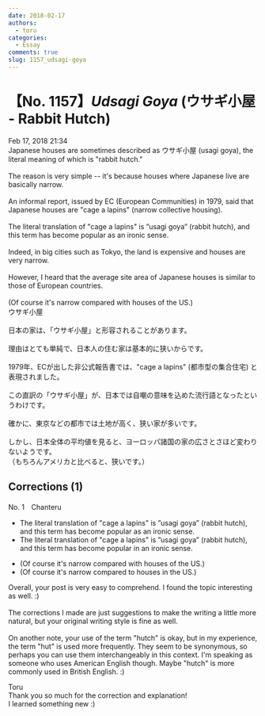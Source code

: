 ```yaml
---
date: 2018-02-17
authors:
  - toru
categories:
  - Essay
comments: true
slug: 1157_udsagi-goya
---
```


# 【No. 1157】<strong><em>Udsagi Goya</strong></em> (ウサギ小屋 - Rabbit Hutch)
<div class="date">Feb 17, 2018 21:34</div>
<div id="post"><div id="body_show_ori">
Japanese houses are sometimes described as ウサギ小屋 (usagi goya), the literal meaning of which is "rabbit hutch."<br/><br/>The reason is very simple -- it's because houses where Japanese live are basically narrow.<br/><br/>An informal report, issued by EC (European Communities) in 1979, said that Japanese houses are "cage a lapins" (narrow collective housing).<br/><br/>The literal translation of "cage a lapins" is ”usagi goya” (rabbit hutch), and this term has become popular as an ironic sense.<br/><br/>Indeed, in big cities such as Tokyo, the land is expensive and houses are very narrow.<br/><br/>However, I heard that the average site area of Japanese houses is similar to those of European countries.<br/><br/>(Of course it's narrow compared with houses of the US.)
</div></div>

<!-- more -->

<div id="post_ja"><div id="body_show_mo">
ウサギ小屋<br/><br/>日本の家は、「ウサギ小屋」と形容されることがあります。<br/><br/>理由はとても単純で、日本人の住む家は基本的に狭いからです。<br/><br/>1979年、ECが出した非公式報告書では、"cage a lapins" (都市型の集合住宅) と表現されました。<br/><br/>この直訳の「ウサギ小屋」が、日本では自嘲の意味を込めた流行語となったというわけです。<br/><br/>確かに、東京などの都市では土地が高く、狭い家が多いです。<br/><br/>しかし、日本全体の平均値を見ると、ヨーロッパ諸国の家の広さとさほど変わりないようです。<br/>（もちろんアメリカと比べると、狭いです。）
</div></div>

## Corrections (1)
<div id="block"><div class="first_name"> No. 1　<span class="just_name">Chanteru</span></div><div id="block2">
<ul class="correction_field">
<li class="incorrect">The literal translation of "cage a lapins" is ”usagi goya” (rabbit hutch), and this term has become popular as an ironic sense.</li>
<li class="corrected correct">
The literal translation of "cage a lapins" is ”usagi goya” (rabbit hutch), and this term has become popular <span class="f_bold"><span class="f_blue">in</span></span> an ironic sense.
</li>
</ul>
<ul class="correction_field">
<li class="incorrect">(Of course it's narrow compared with houses of the US.)</li>
<li class="corrected correct">
(Of course it's narrow compared <span class="f_bold"><span class="f_blue">to</span></span> houses <span class="f_blue"><span class="f_bold">in</span></span> the US.)
</li>
</ul>
<p class="comment_small">
 Overall, your post is very easy to comprehend. I found the topic interesting as well. :)
 <br/>
 <br/>
 The corrections I made are just suggestions to make the writing a little more natural, but your original writing style is fine as well.
 <br/>
 <br/>
 On another note, your use of the term "hutch" is okay, but in my experience, the term "hut" is used more frequently. They seem to be synonymous, so perhaps you can use them interchangeably in this context. I'm speaking as someone who uses American English though. Maybe "hutch" is more commonly used in British English. :)
</p>

</div><div class="name"><span class="just_name">Toru</span><br>
Thank you so much for the correction and explanation!<br/>I learned something new :)
</div>
</div>
